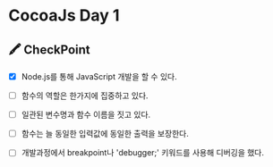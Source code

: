 # CocoaJs Day 1 
## 🖍 CheckPoint
- [X] Node.js를 통해 JavaScript 개발을 할 수 있다.
- [ ] 함수의 역할은 한가지에 집중하고 있다.
- [ ] 일관된 변수명과 함수 이름을 짓고 있다.
- [ ] 함수는 늘 동일한 입력값에 동일한 출력을 보장한다.
- [ ] 개발과정에서 breakpoint나 'debugger;' 키워드를 사용해 디버깅을 했다.


